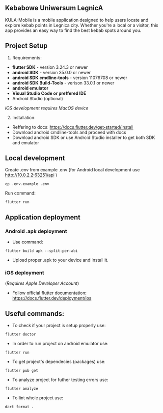 ## Kebabowe Uniwersum LegnicA

KULA-Mobile is a mobile application designed to help users locate and explore kebab points in Legnica city. Whether you're a local or a visitor, this app provides an easy way to find the best kebab spots around you.

## Project Setup

1. Requirements:

- **flutter SDK** - version 3.24.3 or newer
- **android SDK** - version 35.0.0 or newer
- **android SDK cmdline-tools** - version 11076708 or newer
- **android SDK Build-Tools** - verison 33.0.1 or newer
- **android emulator**
- **Visual Studio Code or preffered IDE** 
- Android Studio (optional)

*iOS development requires MacOS device*

2. Installation

- Reffering to docs: https://docs.flutter.dev/get-started/install
- Download android cmdline-tools and proceed with docs
- Download android SDK or use Android Studio installer to get both SDK and emulator

## Local development

Create .env from example .env (for Android local development use http://10.0.2.2:63251/api )
```
cp .env.example .env
```

Run command:
```
flutter run
```

## Application deployment

### Android .apk deployment

- Use command:
```
flutter build apk --split-per-abi
```
- Upload proper .apk to your device and install it.

### iOS deployment

(*Requires Apple Developer Account*)

- Follow official flutter documentation:
https://docs.flutter.dev/deployment/ios

## Useful commands: 
- To check if your project is setup properly use:
```shell
flutter doctor 
```
- In order to run project on android emulator use:
```shell
flutter run
```
- To get project's dependecies (packages) use:
```shell
flutter pub get
```
- To analyze project for futher testing errors use:
```shell
flutter analyze
```
- To lint whole project use:
```shell
dart format .
```
